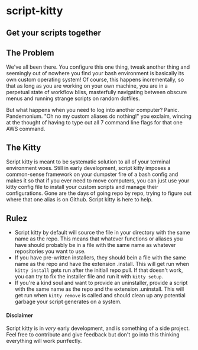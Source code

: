# script-kitty
## Get your scripts together

## The Problem ##

We've all been there. You configure this one thing, tweak another thing and seemingly out of nowhere you find your bash environment is basically its own custom operating system! Of course, this happens incrementally, so that as long as you are working on your own machine, you are in a perpetual state of workflow bliss, masterfully navigating between obscure menus and running strange scripts on random dotfiles. 

But what happens when you need to log into another computer? Panic. Pandemonium. "Oh no my custom aliases do nothing!" you exclaim, wincing at the thought of having to type out all 7 command line flags for that one AWS command. 

## The Kitty ##

Script kitty is meant to be systematic solution to all of your terminal environment woes. Still in early development, script kitty imposes a common-sense framework on your dumpster fire of a bash config and makes it so that if you ever need to move computers, you can just use your kitty config file to install your custom scripts and manage their configurations. Gone are the days of going repo by repo, trying to figure out where that one alias is on Github. Script kitty is here to help.

## Rulez ##

  * Script kitty by default will source the file in your directory with the same name as the repo. This means that whatever functions or aliases you have should probably be in a file with the same name as whatever repositories you want to use. 
  * If you have pre-written installers, they should bein a file with the same name as the repo and have the extension .install. This will get run when `kitty install` gets run after the initiall repo pull. If that doesn't work, you can try to fix the installer file and run it with `kitty setup`. 
  * If you're a kind soul and want to provide an uninstaller, provide a script with the same name as the repo and the extension .uninstall. This will get run when `kitty remove` is called and should clean up any potential garbage your script generates on a system.


#### Disclaimer ####

Script kitty is in *very* early development, and is something of a side project. Feel free to contribute and give feedback but don't go into this thinking everything will work purrfectly.
